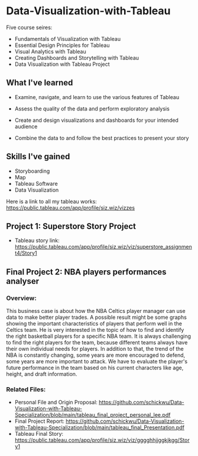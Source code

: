 # Data-Visualization-with-Tableau


Five course seires: 
- Fundamentals of Visualization with Tableau
- Essential Design Principles for Tableau
- Visual Analytics with Tableau
- Creating Dashboards and Storytelling with Tableau
- Data Visualization with Tableau Project


## What I've learned
- Examine, navigate, and learn to use the various features of Tableau

- Assess the quality of the data and perform exploratory analysis

- Create and design visualizations and dashboards for your intended audience

- Combine the data to and follow the best practices to present your story

## Skills I've gained
- Storyboarding
- Map
- Tableau Software
- Data Visualization

Here is a link to all my tableau works: https://public.tableau.com/app/profile/siz.wiz/vizzes

## Project 1: Superstore Story Project
- Tableau story link: https://public.tableau.com/app/profile/siz.wiz/viz/superstore_assignment4/Story1
## Final Project 2: NBA players performances analyser
### Overview:
This business case is about how the NBA Celtics player manager can use data to make better player trades. A possible result might be some graphs showing the important characteristics of players that perform well in the Celtics team.
He is very interested in the topic of how to find and identify the right basketball players for a specific NBA team. It is always challenging to find the right players for the team, because different teams always have their own individual needs for players. In addition to that, the trend of the NBA is constantly changing, some years are more encouraged to defend, some years are more important to attack. We have to evaluate the player's future performance in the team based on his current characters like age, height, and draft information.

### Related Files: 
- Personal File and Origin Proposal: https://github.com/schickwu/Data-Visualization-with-Tableau-Specialization/blob/main/tableau_final_project_personal_lee.pdf
- Final Project Report: https://github.com/schickwu/Data-Visualization-with-Tableau-Specialization/blob/main/tableau_final_Presentation.pdf
- Tableau Final Story: https://public.tableau.com/app/profile/siz.wiz/viz/gggghhjjggkjkgg/Story1






